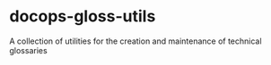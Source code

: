 # docops-gloss-utils
A collection of utilities for the creation and maintenance of technical glossaries
